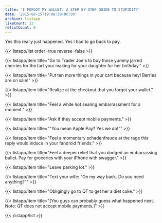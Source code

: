 ```yaml
---
title: 'I FORGOT MY WALLET: A STEP BY STEP GUIDE TO STUPIDITY'
date: '2015-08-15T19:08:39+00:00'
archive: listapp
likeCount: 12
relistCount: 0
---
```


Yes this really just happened. Yes I had to go back to pay.

{{< listapp/list order=true reverse=false >}}

   {{< listapp/item title="Go to Trader Joe's to buy those yummy jarred cherries for the tart your making for your daughter for her birthday." >}}

   {{< listapp/item title="Put ten more things in your cart because hey! Berries are on sale!" >}}

   {{< listapp/item title="Realize at the checkout that you forgot your wallet." >}}

   {{< listapp/item title="Feel a white hot searing embarrassment for a moment." >}}

   {{< listapp/item title="Ask if they accept mobile payments." >}}

   {{< listapp/item title="\"You mean Apple Pay? Yes we do!\"" >}}

   {{< listapp/item title="Feel a momentary schadenfreude at the rage this reply would induce in your fandroid friends." >}}

   {{< listapp/item title="Feel a deeper relief that you dodged an embarrassing bullet. Pay for groceries with your iPhone with swagger." >}}

   {{< listapp/item title="Leave parking lot." >}}

   {{< listapp/item title="Text your wife: \"On my way back. Do you need anything?\"" >}}

   {{< listapp/item title="Obligingly go to QT to get her a diet coke." >}}

   {{< listapp/item title="[You guys can probably guess what happened next. Note: QT does not accept mobile payments.]" >}}

{{< /listapp/list >}}
